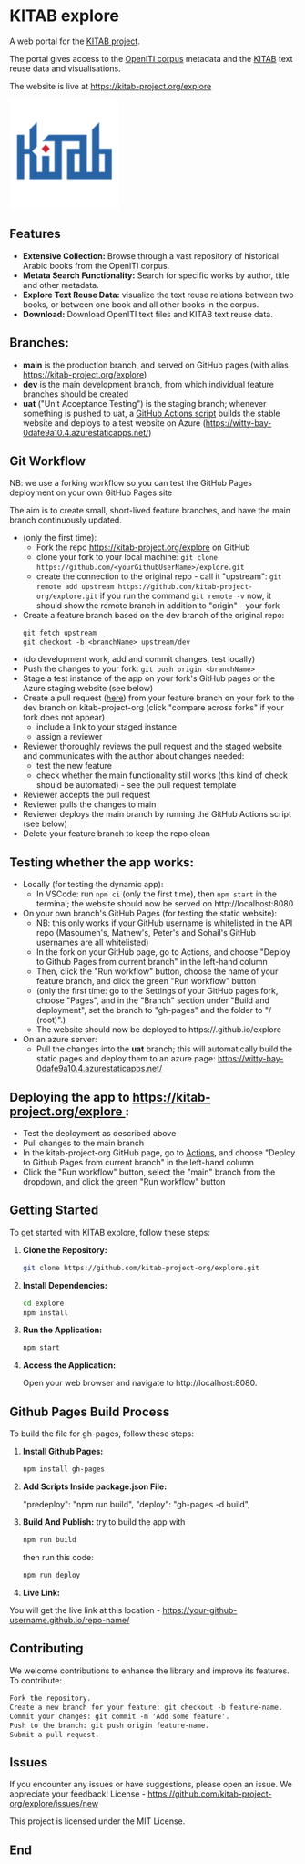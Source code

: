 # KITAB explore 

A web portal for the [KITAB project](https://kitab-project.org).

The portal gives access to the [OpenITI corpus](https://openiti.org/projects/OpenITI%20Corpus.html) metadata 
and the [KITAB](https://kitab-project.org) text reuse data and visualisations.

The website is live at https://kitab-project.org/explore

![Kitab Logo](public/logo192.png) 

## Features

- **Extensive Collection:** Browse through a vast repository of historical Arabic books from the OpenITI corpus.
- **Metata Search Functionality:** Search for specific works by author, title and other metadata.
- **Explore Text Reuse Data:** visualize the text reuse relations between two books, or between one book and all other books in the corpus.
- **Download:** Download OpenITI text files and KITAB text reuse data.

## Branches:
* **main** is the production branch, and served on GitHub pages (with alias https://kitab-project.org/explore)
* **dev** is the main development branch, from which individual feature branches should be created
* **uat** ("Unit Acceptance Testing") is the staging branch; whenever something is pushed to uat, 
  a [GitHub Actions script](https://github.com/kitab-project-org/explore/blob/uat/.github/workflows/azure-static-web-apps-witty-bay-0dafe9a10.yml) 
  builds the stable website and deploys to a test website on Azure (https://witty-bay-0dafe9a10.4.azurestaticapps.net/)

## Git Workflow
NB: we use a forking workflow so you can test the GitHub Pages deployment on your own GitHub Pages site

The aim is to create small, short-lived feature branches, and have the main branch continuously updated.

* (only the first time):
  - Fork the repo https://kitab-project.org/explore on GitHub
  - clone your fork to your local machine: `git clone https://github.com/<yourGithubUserName>/explore.git`
  - create the connection to the original repo - call it "upstream": `git remote add upstream https://github.com/kitab-project-org/explore.git` 
    if you run the command `git remote -v` now, it should show the remote branch in addition to "origin" - your fork
* Create a feature branch based on the dev branch of the original repo:
  ```
  git fetch upstream
  git checkout -b <branchName> upstream/dev
  ```
* (do development work, add and commit changes, test locally)
* Push the changes to your fork: `git push origin <branchName>`
* Stage a test instance of the app on your fork's GitHub pages or the Azure staging website (see below)
* Create a pull request ([here](https://github.com/kitab-project-org/explore/compare)) from your feature branch on your fork 
  to the dev branch on kitab-project-org (click "compare across forks" if your fork does not appear)
  - include a link to your staged instance
  - assign a reviewer
* Reviewer thoroughly reviews the pull request and the staged website and communicates with the author about changes needed:
  - test the new feature
  - check whether the main functionality still works (this kind of check should be automated) - see the pull request template
* Reviewer accepts the pull request
* Reviewer pulls the changes to main
* Reviewer deploys the main branch by running the GitHub Actions script (see below)
* Delete your feature branch to keep the repo clean

## Testing whether the app works: 
* Locally (for testing the dynamic app): 
  - In VSCode: run `npm ci` (only the first time), then `npm start` in the terminal; the website should now be served on http://localhost:8080
* On your own branch's GitHub Pages (for testing the static website):
  - NB: this only works if your GitHub username is whitelisted in the API repo (Masoumeh's, Mathew's, Peter's and Sohail's GitHub usernames are all whitelisted)
  - In the fork on your GitHub page, go to Actions, and choose "Deploy to Github Pages from current branch" in the left-hand column
  - Then, click the "Run workflow" button, choose the name of your feature branch, and click the green "Run workflow" button
  - (only the first time: go to the Settings of your GitHub pages fork, choose "Pages", and in the "Branch" section under "Build and deployment", set the branch to "gh-pages" and the folder to "/ (root)".)
  - The website should now be deployed to https://<yourGithubUserName>.github.io/explore
* On an azure server:
  - Pull the changes into the **uat** branch; this will automatically build the static pages and deploy them to an azure page: https://witty-bay-0dafe9a10.4.azurestaticapps.net/

## Deploying the app to https://kitab-project.org/explore :
* Test the deployment as described above
* Pull changes to the main branch
* In the kitab-project-org GitHub page, go to [Actions](https://github.com/kitab-project-org/explore/actions), and choose "Deploy to Github Pages from current branch" in the left-hand column
* Click the "Run workflow" button, select the "main" branch from the dropdown, and click the green "Run workflow" button

## Getting Started

To get started with KITAB explore, follow these steps:

1. **Clone the Repository:**

   ```bash
   git clone https://github.com/kitab-project-org/explore.git
   ```

2. **Install Dependencies:**

   ```bash
   cd explore
   npm install
   ```

3. **Run the Application:**

   ```bash
   npm start
   ```

4. **Access the Application:**

   Open your web browser and navigate to http://localhost:8080.

## Github Pages Build Process

To build the file for gh-pages, follow these steps:

1. **Install Github Pages:**

   ```bash
   npm install gh-pages
   ```

2. **Add Scripts Inside package.json File:**

   "predeploy": "npm run build",
   "deploy": "gh-pages -d build",

3. **Build And Publish:**
   try to build the app with

   ```bash
   npm run build
   ```

   then run this code:

   ```bash
   npm run deploy
   ```

4. **Live Link:**

You will get the live link at this location - https://your-github-username.github.io/repo-name/

## Contributing

We welcome contributions to enhance the library and improve its features. To contribute:

    Fork the repository.
    Create a new branch for your feature: git checkout -b feature-name.
    Commit your changes: git commit -m 'Add some feature'.
    Push to the branch: git push origin feature-name.
    Submit a pull request.

## Issues

If you encounter any issues or have suggestions, please open an issue. We appreciate your feedback!
License - https://github.com/kitab-project-org/explore/issues/new

This project is licensed under the MIT License.

## End
